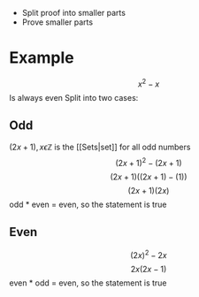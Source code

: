 - Split proof into smaller parts
- Prove smaller parts
# Example
$$x^{2}-x$$
Is always even
Split into two cases:
## Odd
$(2x+1), x \epsilon \mathbb{Z}$ is the [[Sets|set]] for all odd numbers
$$(2x+1)^{2}-(2x+1)$$
$$(2x+1)((2x+1)-(1))$$
$$(2x+1)(2x)$$
odd * even = even, so the statement is true
## Even
$$(2x)^{2}-2x$$
$$2x(2x-1)$$
even * odd = even, so the statement is true